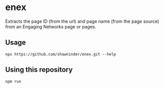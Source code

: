 # enex

Extracts the page ID (from the url) and page name (from the page source) from an Engaging Networks page or pages.

## Usage

`npx https://github.com/shawninder/enex.git --help`

## Using this repository

`npm run`

